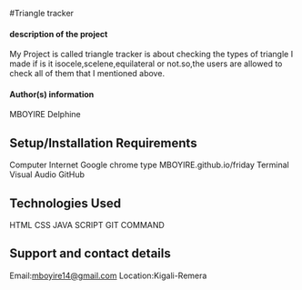 #Triangle tracker
#### description of the project
  My Project  is called triangle tracker is  about checking the types of triangle I made if is it isocele,scelene,equilateral or not.so,the users are  allowed to check all of them that I mentioned above.

#### Author(s) information
MBOYIRE Delphine
## Setup/Installation Requirements
Computer
Internet
Google chrome type MBOYIRE.github.io/friday
Terminal
Visual Audio
GitHub
## Technologies Used
HTML
CSS
JAVA SCRIPT
GIT COMMAND
## Support and contact details
Email:mboyire14@gmail.com
Location:Kigali-Remera



  
